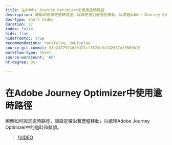 ```yaml
---
title: 在Adobe Journey Optimizer中使用逾時路徑
description: 瞭解如何設定逾時路徑，讓設定檔沿著歷程移動，以處理Adobe Journey Optimizer中的逾時和錯誤。
doc-type: Short Video
duration: 37
index: false
hide: true
hidefromtoc: true
recommendations: noCatalog, noDisplay
source-git-commit: 28e2477974df6d22cff87eb9c242657e23569b15
workflow-type: tm+mt
source-wordcount: '60'
ht-degree: 0%

---
```



# 在Adobe Journey Optimizer中使用逾時路徑

瞭解如何設定逾時路徑，讓設定檔沿著歷程移動，以處理Adobe Journey Optimizer中的逾時和錯誤。

<!-- 62_S522_3442522_36_using-timeout-paths-in-adobe-journey-optimizer -->
>[!VIDEO](https://video.tv.adobe.com/v/3458213/?learn=on&enablevpops=true)
